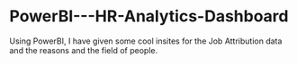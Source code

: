 # PowerBI---HR-Analytics-Dashboard
Using PowerBI, I have given some cool insites for the Job Attribution data and the reasons and the field of people.
